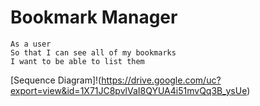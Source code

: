 # Bookmark Manager

```
As a user
So that I can see all of my bookmarks
I want to be able to list them
```
[Sequence Diagram]!(https://drive.google.com/uc?export=view&id=1X71JC8pvlVaI8QYUA4i51mvQq3B_ysUe)
